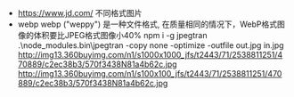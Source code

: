 - https://www.jd.com/   不同格式图片
- webp webp ("weppy") 是一种文件格式, 在质量相同的情况下，WebP格式图像的体积要比JPEG格式图像小40%
npm i -g jpegtran
.\node_modules\.bin\jpegtran -copy none -optimize -outfile out.jpg in.jpg
http://img13.360buyimg.com/n1/s1000x1000_jfs/t2443/71/2538811251/470889/c2ec38b3/570f3438N81a4b62c.jpg
http://img13.360buyimg.com/n1/s100x100_jfs/t2443/71/2538811251/470889/c2ec38b3/570f3438N81a4b62c.jpg